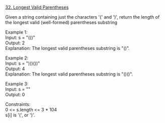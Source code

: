 [32. Longest Valid Parentheses](https://leetcode.com/problems/longest-valid-parentheses/)




Given a string containing just the characters '(' and ')', return the length of the longest valid (well-formed) parentheses substring             

Example 1:           
Input: s = "(()"          
Output: 2           
Explanation: The longest valid parentheses substring is "()".           

Example 2:            
Input: s = ")()())"           
Output: 4              
Explanation: The longest valid parentheses substring is "()()".               

Example 3:        
Input: s = ""          
Output: 0           

Constraints:     
0 <= s.length <= 3 * 104            
s[i] is '(', or ')'.            
